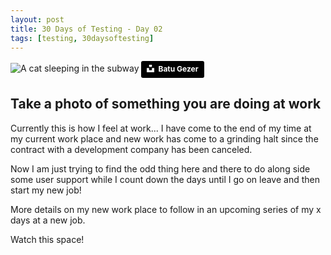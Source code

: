 ```yaml
---
layout: post
title: 30 Days of Testing - Day 02
tags: [testing, 30daysoftesting]
---
```


![A cat sleeping in the subway](/assets/batu-gezer-FbgnoxgaAmU-unsplash.jpg)
<a style="background-color:black;color:white;text-decoration:none;padding:4px 6px;font-family:-apple-system, BlinkMacSystemFont, &quot;San Francisco&quot;, &quot;Helvetica Neue&quot;, Helvetica, Ubuntu, Roboto, Noto, &quot;Segoe UI&quot;, Arial, sans-serif;font-size:12px;font-weight:bold;line-height:1.2;display:inline-block;border-radius:3px" href="https://unsplash.com/@gezerbatu?utm_medium=referral&amp;utm_campaign=photographer-credit&amp;utm_content=creditBadge" target="_blank" rel="noopener noreferrer" title="Download free do whatever you want high-resolution photos from Batu Gezer"><span style="display:inline-block;padding:2px 3px"><svg xmlns="http://www.w3.org/2000/svg" style="height:12px;width:auto;position:relative;vertical-align:middle;top:-2px;fill:white" viewBox="0 0 32 32"><title>unsplash-logo</title><path d="M10 9V0h12v9H10zm12 5h10v18H0V14h10v9h12v-9z"></path></svg></span><span style="display:inline-block;padding:2px 3px">Batu Gezer</span></a>

## Take a photo of something you are doing at work

Currently this is how I feel at work...  I have come to the end of my time at my current work place and new work has come to a grinding halt since the contract with a development company has been canceled.

Now I am just trying to find the odd thing here and there to do along side some user support while I count down the days until I go on leave and then start my new job!

More details on my new work place to follow in an upcoming series of my x days at a new job.

Watch this space!